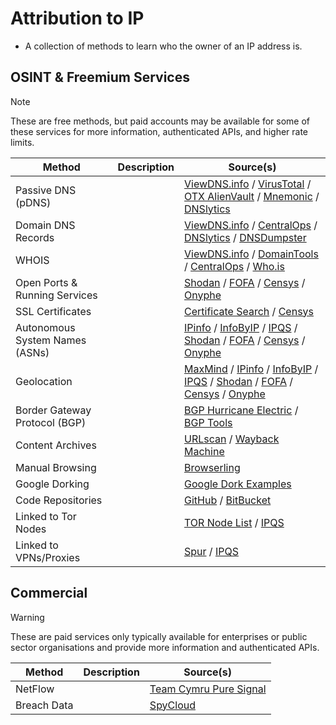 # Attribution to IP
- A collection of methods to learn who the owner of an IP address is.

## OSINT & Freemium Services
> [!NOTE]
> These are free methods, but paid accounts may be available for some of these services for more information, authenticated APIs, and higher rate limits.

| Method | Description | Source(s) |
| --- | --- | --- |
| Passive DNS (pDNS) | | [ViewDNS.info](https://viewdns.info) / [VirusTotal](https://www.virustotal.com)  / [OTX AlienVault](https://otx.alienvault.com/) / [Mnemonic](https://passivedns.mnemonic.no/) / [DNSlytics](https://search.dnslytics.com/) |
| Domain DNS Records | | [ViewDNS.info](https://viewdns.info) / [CentralOps](https://centralops.net/co/) / [DNSlytics](https://search.dnslytics.com/) / [DNSDumpster](https://dnsdumpster.com/) |
| WHOIS | | [ViewDNS.info](https://viewdns.info) / [DomainTools](https://whois.domaintools.com/) / [CentralOps](https://centralops.net/co/) / [Who.is](https://who.is/) |
| Open Ports & Running Services | | [Shodan](https://www.shodan.io/) / [FOFA](https://en.fofa.info/) / [Censys](https://search.censys.io/) / [Onyphe](https://search.onyphe.io/) |
| SSL Certificates | | [Certificate Search](https://crt.sh) / [Censys](https://search.censys.io/) |
| Autonomous System Names (ASNs) | | [IPinfo](https://ipinfo.io/) / [InfoByIP](https://www.infobyip.com/) / [IPQS](https://www.ipqualityscore.com/) / [Shodan](https://www.shodan.io/) / [FOFA](https://en.fofa.info/) / [Censys](https://search.censys.io/) / [Onyphe](https://search.onyphe.io/) |
| Geolocation | | [MaxMind](https://www.maxmind.com/en/geoip-demo) / [IPinfo](https://ipinfo.io/) / [InfoByIP](https://www.infobyip.com/) / [IPQS](https://www.ipqualityscore.com/) / [Shodan](https://www.shodan.io/) / [FOFA](https://en.fofa.info/) / [Censys](https://search.censys.io/) / [Onyphe](https://search.onyphe.io/) |
| Border Gateway Protocol (BGP) | | [BGP Hurricane Electric](https://bgp.he.net/) / [BGP Tools](https://bgp.tools/) |
| Content Archives | | [URLscan](https://urlscan.io/) / [Wayback Machine](https://web.archive.org/) |
| Manual Browsing | | [Browserling](https://www.browserling.com/) |
| Google Dorking | | [Google Dork Examples](https://github.com/BushidoUK/OSINT-SearchOperators/blob/main/GoogleDorks.csv) |
| Code Repositories | | [GitHub](https://github.com/) / [BitBucket](https://bitbucket.org/) |
| Linked to Tor Nodes | | [TOR Node List](https://dev.dan.me.uk/tornodes) / [IPQS](https://www.ipqualityscore.com/) |
| Linked to VPNs/Proxies | | [Spur](https://spur.us/context/me) / [IPQS](https://www.ipqualityscore.com/) |

## Commercial
> [!WARNING]
> These are paid services only typically available for enterprises or public sector organisations and provide more information and authenticated APIs.

| Method | Description | Source(s) |
| --- | --- | --- |
| NetFlow |  | [Team Cymru Pure Signal](https://www.team-cymru.com/) |
| Breach Data |  | [SpyCloud](https://spycloud.com/)  |
